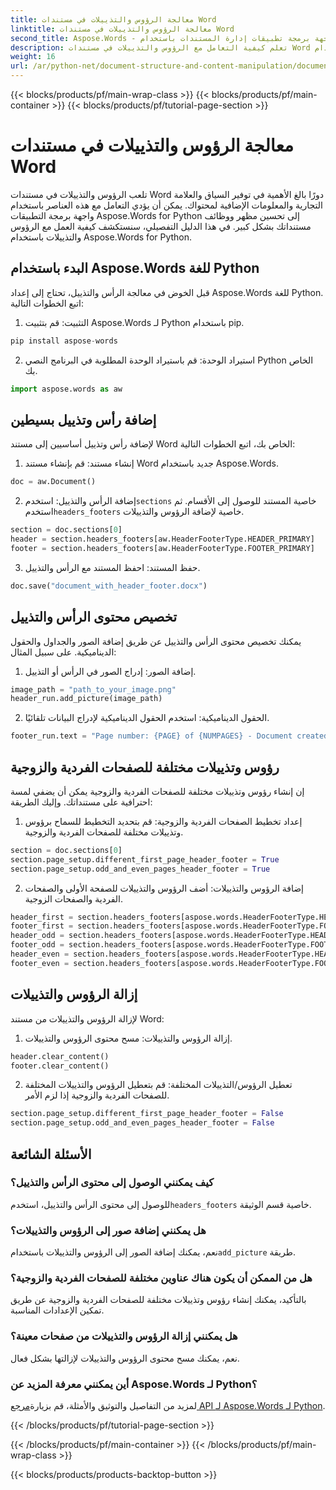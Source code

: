 ```yaml
---
title: معالجة الرؤوس والتذييلات في مستندات Word
linktitle: معالجة الرؤوس والتذييلات في مستندات Word
second_title: Aspose.Words - واجهة برمجة تطبيقات إدارة المستندات باستخدام Python
description: تعلم كيفية التعامل مع الرؤوس والتذييلات في مستندات Word باستخدام Aspose.Words for Python. دليل خطوة بخطوة مع الكود المصدر للتخصيص والإضافة والإزالة والمزيد. قم بتحسين تنسيق مستندك الآن!
weight: 16
url: /ar/python-net/document-structure-and-content-manipulation/document-headers-footers/
---
```


{{< blocks/products/pf/main-wrap-class >}}
{{< blocks/products/pf/main-container >}}
{{< blocks/products/pf/tutorial-page-section >}}

# معالجة الرؤوس والتذييلات في مستندات Word

تلعب الرؤوس والتذييلات في مستندات Word دورًا بالغ الأهمية في توفير السياق والعلامة التجارية والمعلومات الإضافية لمحتواك. يمكن أن يؤدي التعامل مع هذه العناصر باستخدام واجهة برمجة التطبيقات Aspose.Words for Python إلى تحسين مظهر ووظائف مستنداتك بشكل كبير. في هذا الدليل التفصيلي، سنستكشف كيفية العمل مع الرؤوس والتذييلات باستخدام Aspose.Words for Python.


## البدء باستخدام Aspose.Words للغة Python

قبل الخوض في معالجة الرأس والتذييل، تحتاج إلى إعداد Aspose.Words للغة Python. اتبع الخطوات التالية:

1. التثبيت: قم بتثبيت Aspose.Words لـ Python باستخدام pip.

```python
pip install aspose-words
```

2. استيراد الوحدة: قم باستيراد الوحدة المطلوبة في البرنامج النصي Python الخاص بك.

```python
import aspose.words as aw
```

## إضافة رأس وتذييل بسيطين

لإضافة رأس وتذييل أساسيين إلى مستند Word الخاص بك، اتبع الخطوات التالية:

1. إنشاء مستند: قم بإنشاء مستند Word جديد باستخدام Aspose.Words.

```python
doc = aw.Document()
```

2.  إضافة الرأس والتذييل: استخدم`sections` خاصية المستند للوصول إلى الأقسام. ثم استخدم`headers_footers` خاصية لإضافة الرؤوس والتذييلات.

```python
section = doc.sections[0]
header = section.headers_footers[aw.HeaderFooterType.HEADER_PRIMARY]
footer = section.headers_footers[aw.HeaderFooterType.FOOTER_PRIMARY]
```

3. حفظ المستند: احفظ المستند مع الرأس والتذييل.

```python
doc.save("document_with_header_footer.docx")
```

## تخصيص محتوى الرأس والتذييل

يمكنك تخصيص محتوى الرأس والتذييل عن طريق إضافة الصور والجداول والحقول الديناميكية. على سبيل المثال:

1. إضافة الصور: إدراج الصور في الرأس أو التذييل.

```python
image_path = "path_to_your_image.png"
header_run.add_picture(image_path)
```

2. الحقول الديناميكية: استخدم الحقول الديناميكية لإدراج البيانات تلقائيًا.

```python
footer_run.text = "Page number: {PAGE} of {NUMPAGES} - Document created on {DATE}"
```

## رؤوس وتذييلات مختلفة للصفحات الفردية والزوجية

إن إنشاء رؤوس وتذييلات مختلفة للصفحات الفردية والزوجية يمكن أن يضفي لمسة احترافية على مستنداتك. وإليك الطريقة:

1. إعداد تخطيط الصفحات الفردية والزوجية: قم بتحديد التخطيط للسماح برؤوس وتذييلات مختلفة للصفحات الفردية والزوجية.

```python
section = doc.sections[0]
section.page_setup.different_first_page_header_footer = True
section.page_setup.odd_and_even_pages_header_footer = True
```

2. إضافة الرؤوس والتذييلات: أضف الرؤوس والتذييلات للصفحة الأولى والصفحات الفردية والصفحات الزوجية.

```python
header_first = section.headers_footers[aspose.words.HeaderFooterType.HEADER_FIRST]
footer_first = section.headers_footers[aspose.words.HeaderFooterType.FOOTER_FIRST]
header_odd = section.headers_footers[aspose.words.HeaderFooterType.HEADER_EVEN]
footer_odd = section.headers_footers[aspose.words.HeaderFooterType.FOOTER_EVEN]
header_even = section.headers_footers[aspose.words.HeaderFooterType.HEADER_ODD]
footer_even = section.headers_footers[aspose.words.HeaderFooterType.FOOTER_ODD]
```

## إزالة الرؤوس والتذييلات

لإزالة الرؤوس والتذييلات من مستند Word:

1. إزالة الرؤوس والتذييلات: مسح محتوى الرؤوس والتذييلات.

```python
header.clear_content()
footer.clear_content()
```

2. تعطيل الرؤوس/التذييلات المختلفة: قم بتعطيل الرؤوس والتذييلات المختلفة للصفحات الفردية والزوجية إذا لزم الأمر.

```python
section.page_setup.different_first_page_header_footer = False
section.page_setup.odd_and_even_pages_header_footer = False
```

## الأسئلة الشائعة

### كيف يمكنني الوصول إلى محتوى الرأس والتذييل؟

 للوصول إلى محتوى الرأس والتذييل، استخدم`headers_footers` خاصية قسم الوثيقة.

### هل يمكنني إضافة صور إلى الرؤوس والتذييلات؟

 نعم، يمكنك إضافة الصور إلى الرؤوس والتذييلات باستخدام`add_picture` طريقة.

### هل من الممكن أن يكون هناك عناوين مختلفة للصفحات الفردية والزوجية؟

بالتأكيد، يمكنك إنشاء رؤوس وتذييلات مختلفة للصفحات الفردية والزوجية عن طريق تمكين الإعدادات المناسبة.

### هل يمكنني إزالة الرؤوس والتذييلات من صفحات معينة؟

نعم، يمكنك مسح محتوى الرؤوس والتذييلات لإزالتها بشكل فعال.

### أين يمكنني معرفة المزيد عن Aspose.Words لـ Python؟

 لمزيد من التفاصيل والتوثيق والأمثلة، قم بزيارة[مرجع API لـ Aspose.Words لـ Python](https://reference.aspose.com/words/python-net/).

{{< /blocks/products/pf/tutorial-page-section >}}

{{< /blocks/products/pf/main-container >}}
{{< /blocks/products/pf/main-wrap-class >}}

{{< blocks/products/products-backtop-button >}}
